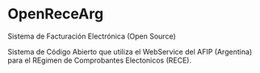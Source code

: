 # OpenReceArg
Sistema de Facturación Electrónica (Open Source) 

Sistema de Código Abierto que utiliza el WebService del AFIP (Argentina) para el REgimen de Comprobantes Electonicos (RECE).
